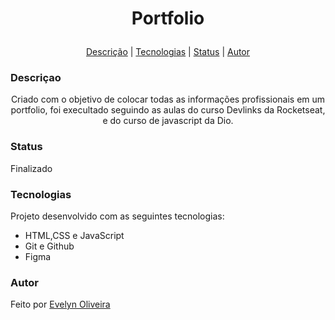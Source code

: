 # <p align="center">Portfolio

<p align="center">
<a href="#descricao">Descrição</a> |
<a href="#tecnologias">Tecnologias</a> |
<a href="#status">Status</a> |
<a href="#autor">Autor</a>
</p>

### Descriçao
<p align="center">
Criado com o objetivo de colocar todas as informações profissionais em um portfolio, foi execultado seguindo as aulas do curso Devlinks da Rocketseat, e do curso de javascript da Dio.
</p>

### Status

Finalizado

### Tecnologias
Projeto desenvolvido com as seguintes tecnologias:

- HTML,CSS e JavaScript
- Git e Github
- Figma

### Autor
Feito por [Evelyn Oliveira](https://linktr.ee/evyoliveira)